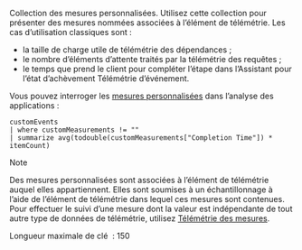 Collection des mesures personnalisées. Utilisez cette collection pour présenter des mesures nommées associées à l’élément de télémétrie. Les cas d’utilisation classiques sont :
- la taille de charge utile de télémétrie des dépendances ;
- le nombre d’éléments d’attente traités par la télémétrie des requêtes ;
- le temps que prend le client pour compléter l’étape dans l’Assistant pour l’état d’achèvement Télémétrie d’événement.

Vous pouvez interroger les [mesures personnalisées](https://analytics.applicationinsights.io/demo?q=H4sIAAAAAAAAA2WLOw6DMAyGd07hZoLeoRPqyMaGGAL8aiPhGCV2kKoeHsHK%2Bj1myyr8LoiaqfrT%2FkUCzRft4LMl8OUeL3LuLLIx%2BxR%2BIF8%2BtcoiNq2o78vgWuFthQaJ1AeGGxt6UlBwKxa1qQ6EpLhAfQAAAA%3D%3D&timespan=PT24H) dans l’analyse des applications :

```
customEvents
| where customMeasurements != ""
| summarize avg(todouble(customMeasurements["Completion Time"]) * itemCount)
```

 > [!NOTE]
 > Des mesures personnalisées sont associées à l’élément de télémétrie auquel elles appartiennent. Elles sont soumises à un échantillonnage à l’aide de l’élément de télémétrie dans lequel ces mesures sont contenues. Pour effectuer le suivi d’une mesure dont la valeur est indépendante de tout autre type de données de télémétrie, utilisez [Télémétrie des mesures](../articles/application-insights/app-insights-api-custom-events-metrics.md).

Longueur maximale de clé  : 150
